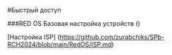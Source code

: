 #Быстрый доступ

###RED OS
Базовая настройка устройств ()


[Настройка ISP] (https://github.com/zurabchiks/SPb-RCH2024/blob/main/RedOS/ISP.md)